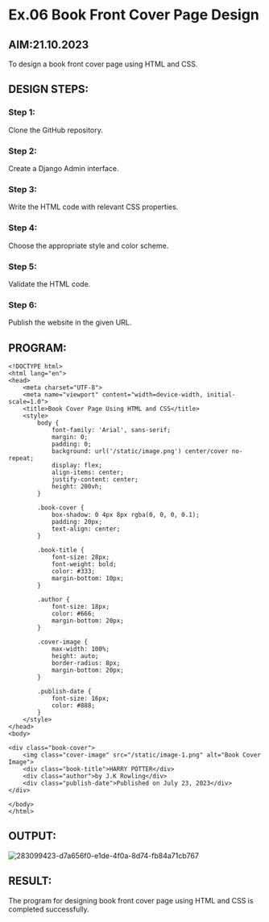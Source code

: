 # Ex.06 Book Front Cover Page Design
## AIM:21.10.2023
To design a book front cover page using HTML and CSS.

## DESIGN STEPS:

### Step 1:
Clone the GitHub repository.

### Step 2:
Create a Django Admin interface.

### Step 3:
Write the HTML code with relevant CSS properties.

### Step 4:
Choose the appropriate style and color scheme.

### Step 5:
Validate the HTML code.

### Step 6:
Publish the website in the given URL.

## PROGRAM:
```
<!DOCTYPE html>
<html lang="en">
<head>
    <meta charset="UTF-8">
    <meta name="viewport" content="width=device-width, initial-scale=1.0">
    <title>Book Cover Page Using HTML and CSS</title>
    <style>
        body {
            font-family: 'Arial', sans-serif;
            margin: 0;
            padding: 0;
            background: url('/static/image.png') center/cover no-repeat;
            display: flex;
            align-items: center;
            justify-content: center;
            height: 200vh;
        }

        .book-cover {
            box-shadow: 0 4px 8px rgba(0, 0, 0, 0.1);
            padding: 20px;
            text-align: center;
        }

        .book-title {
            font-size: 28px;
            font-weight: bold;
            color: #333;
            margin-bottom: 10px;
        }

        .author {
            font-size: 18px;
            color: #666;
            margin-bottom: 20px;
        }

        .cover-image {
            max-width: 100%;
            height: auto;
            border-radius: 8px;
            margin-bottom: 20px;
        }

        .publish-date {
            font-size: 16px;
            color: #888;
        }
    </style>
</head>
<body>

<div class="book-cover">
    <img class="cover-image" src="/static/image-1.png" alt="Book Cover Image">
    <div class="book-title">HARRY POTTER</div>
    <div class="author">by J.K Rowling</div>
    <div class="publish-date">Published on July 23, 2023</div>
</div>

</body>
</html>
```

## OUTPUT:
![283099423-d7a656f0-e1de-4f0a-8d74-fb84a71cb767](https://github.com/kamalesh2509/cover/assets/120444689/955b8d2c-3950-460e-b3fc-84bd526f91a2)





## RESULT:
The program for designing book front cover page using HTML and CSS is completed successfully.
